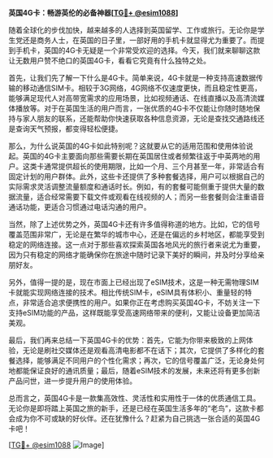 **英国4G卡：畅游英伦的必备神器[[TG💪+ @esim1088](https://t.me/s/esim1088)]**

随着全球化的步伐加快，越来越多的人选择到英国留学、工作或旅行。无论你是学生党还是商务人士，在英国的日子里，一部好用的手机卡就显得尤为重要了。而提到手机卡，英国的4G卡无疑是一个非常受欢迎的选择。今天，我们就来聊聊这款让无数用户赞不绝口的英国4G卡，看看它究竟有什么独特之处。

首先，让我们先了解一下什么是4G卡。简单来说，4G卡就是一种支持高速数据传输的移动通信SIM卡。相较于3G网络，4G网络不仅速度更快，而且稳定性更高，能够满足现代人对高带宽需求的应用场景，比如视频通话、在线直播以及高清流媒体播放等。对于在英国生活的用户而言，一张优质的4G卡不仅能让你随时随地保持与家人朋友的联系，还能帮助你快速获取各种信息资源，无论是查找交通路线还是查询天气预报，都变得轻松便捷。

那么，为什么说英国的4G卡如此特别呢？这就要从它的适用范围和使用体验说起。英国的4G卡主要面向那些需要长期在英国居住或者频繁往返于中英两地的用户。这类卡通常提供超长的使用期限，比如一个月、三个月甚至一年，非常适合有固定计划的用户群体。此外，这些卡还提供了多种套餐选择，用户可以根据自己的实际需求灵活调整流量额度和通话时长。例如，有的套餐可能侧重于提供大量的数据流量，适合经常需要下载文件或观看在线视频的人；而另一些套餐则会注重语音通话功能，更适合习惯通过电话沟通的用户。

当然，除了上述优势之外，英国4G卡还有许多值得称道的地方。比如，它的信号覆盖范围非常广，无论是在繁华的城市中心，还是在偏远的乡村地区，都能享受到稳定的网络连接。这一点对于那些喜欢探索英国各地风光的旅行者来说尤为重要，因为只有稳定的网络才能确保你在旅途中随时记录下美好的瞬间，并及时分享给亲朋好友。

另外，值得一提的是，现在市面上已经出现了eSIM技术，这是一种无需物理SIM卡就能实现网络连接的技术。相比传统SIM卡，eSIM具有体积小、重量轻的特点，非常适合追求便携性的用户。如果你正在考虑购买英国4G卡，不妨关注一下支持eSIM功能的产品，这样既能享受高速网络带来的便利，又能让设备更加简洁美观。

最后，我们再来总结一下英国4G卡的优势：首先，它能为你带来极致的上网体验，无论是刷社交媒体还是观看高清电影都不在话下；其次，它提供了多样化的套餐选择，能够满足不同用户的个性化需求；再次，它的信号覆盖广泛，无论身处何地都能保证良好的通讯质量；最后，随着eSIM技术的发展，未来还将有更多创新产品问世，进一步提升用户的使用体验。

总而言之，英国4G卡是一款集高效性、灵活性和实用性于一体的优质通信工具。无论你是即将踏上英国之旅的新手，还是已经在英国生活多年的“老鸟”，这款卡都会成为你不可或缺的好伙伴。还在犹豫什么？赶紧为自己挑选一张合适的英国4G卡吧！

[[TG💪+ @esim1088](https://t.me/s/esim1088) ![Image](https://i.postimg.cc/4NQfJmqS/Snipaste-2025-05-13-00-14-12.png)]